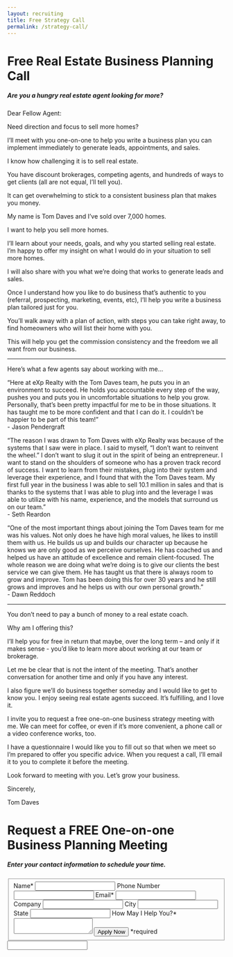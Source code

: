 ```yaml
---
layout: recruiting
title: Free Strategy Call
permalink: /strategy-call/
---
```


<div class="recruiting-page">
<h1 class="join-us">Free Real Estate Business Planning Call</h1>
<h5 class="join-us-subtitle">Are you a hungry real estate agent looking for more?</h5>

<p>Dear Fellow Agent:</p>

<p>Need direction and focus to sell more homes?</p>

<p>I’ll meet with you one-on-one to help you write a business plan you can implement immediately to generate leads, appointments, and sales. </p>

<p>I know how challenging it is to sell real estate.</p>

<p>You have discount brokerages, competing agents, and hundreds of ways to get clients (all are not equal, I’ll tell you).</p>

<p>It can get overwhelming to stick to a consistent business plan that makes you money.</p>

<p>My name is Tom Daves and I’ve sold over 7,000 homes. </p>

<p>I want to help you sell more homes.</p>

<p>I’ll learn about your needs, goals, and why you started selling real estate. I’m happy to offer my insight on what I would do in your situation to sell more homes.</p>

<p>I will also share with you what we’re doing that works to generate leads and sales. </p>

<p>Once I understand how you like to do business that’s authentic to you (referral, prospecting, marketing, events, etc), I’ll help you write a business plan tailored just for you.</p>

<p>You’ll walk away with a plan of action, with steps you can take right away, to find homeowners who will list their home with you. </p>

<p>This will help you get the commission consistency and the freedom we all want from our business.</p>


<hr>
<div class="qanda">
<p class="section-title">Here’s what a few agents say about working with me…</p>

<p><span class="quote">“Here at eXp Realty with the Tom Daves team, he puts you in an environment to succeed. He holds you accountable every step of the way, pushes you and puts you in uncomfortable situations to help you grow. Personally, that’s been pretty impactful for me to be in those situations. It has taught me to be more confident and that I can do it. I couldn’t be happier to be part of this team!”</span><br>
<span class="author">- Jason Pendergraft</span></p>

<p><span class="quote">“The reason I was drawn to Tom Daves with eXp Realty was because of the systems that I saw were in place. I said to myself, “I don’t want to reinvent the wheel.” I don’t want to slug it out in the spirit of being an entrepreneur. I want to stand on the shoulders of someone who has a proven track record of success. I want to learn from their mistakes, plug into their system and leverage their experience, and I found that with the Tom Daves team. My first full year in the business I was able to sell 10.1 million in sales and that is thanks to the systems that I was able to plug into and the leverage I was able to utilize with his name, experience, and the models that surround us on our team.”</span><br>
<span class="author">- Seth Reardon</span></p>

<p><span class="quote">“One of the most important things about joining the Tom Daves team for me was his values. Not only does he have high moral values, he likes to instill them with us. He builds us up and builds our character up because he knows we are only good as we perceive ourselves. He has coached us and helped us have an attitude of excellence and remain client-focused. The whole reason we are doing what we’re doing is to give our clients the best service we can give them. He has taught us that there is always room to grow and improve. Tom has been doing this for over 30 years and he still grows and improves and he helps us with our own personal growth.”</span><br>
<span class="author">- Dawn Reddoch</span></p>
</div>
<hr>

<p>You don’t need to pay a bunch of money to a real estate coach.</p>

<p>Why am I offering this?</p>

<p>I’ll help you for free in return that maybe, over the long term – and only if it makes sense - you’d like to learn more about working at our team or brokerage.</p>

<p>Let me be clear that is not the intent of the meeting. That’s another conversation for another time and only if you have any interest.</p>

<p>I also figure we’ll do business together someday and I would like to get to know you. I enjoy seeing real estate agents succeed. It’s fulfilling, and I love it.</p>

<p>I invite you to request a free one-on-one business strategy meeting with me. We can meet for coffee, or even if it’s more convenient, a phone call or a video conference works, too.</p>

<p>I have a questionnaire I would like you to fill out so that when we meet so I’m prepared to offer you specific advice. When you request a call, I’ll email it to you to complete it before the meeting.</p>

<p>Look forward to meeting with you. Let’s grow your business.</p>

<p>Sincerely,</p>

<p>Tom Daves</p>



<h1 class="join-us">Request a FREE One-on-one Business Planning Meeting</h1>
<h5 class="join-us-subtitle">Enter your contact information to schedule your time.</h5>

<form method="post" class="home-value cta-forms" action="https://formspree.io/{{site.data.settings.client.email}}" onsubmit="return setReturn()">
					<fieldset>
						<label for="name">Name*</label> <input type="text" required="" name="name" />
						<label for="phone">Phone Number </label> <input type="tel" name="phone" />
						 <label for="email">Email*</label> <input type="text" name="email" required="" />
						 <label for="company">Company </label> <input type="text" name="company" />
						<label for="city">City </label> <input type="text" name="city" />
						<label for="state">State </label> <input type="text" name="state" />
						<label for="message">How May I Help You?* </label><textarea name="message" required=""></textarea>
						<input class="submit light-light" type="submit" value="Apply Now" name="submitrecruitingForm" /> <span class="asterisk">*required</span></fieldset>
					<div class="hidden"><input type="hidden" value="{{site.data.settings.client.email}}" name="_to" /> <input type="hidden" value="Recruiting Contact Request Message From Your Vyral Careers and Training Video Blog" name="_subject" /> <input type="text" name="_gotcha" /></div>
				</form>
</div>
